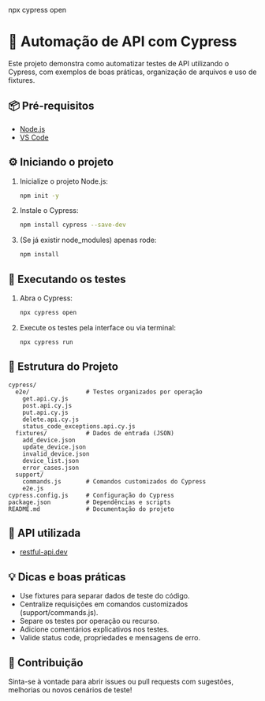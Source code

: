 
npx cypress open

# 🚀 Automação de API com Cypress

Este projeto demonstra como automatizar testes de API utilizando o Cypress, com exemplos de boas práticas, organização de arquivos e uso de fixtures.

## 📦 Pré-requisitos
- [Node.js](https://nodejs.org/)
- [VS Code](https://code.visualstudio.com/)

## ⚙️ Iniciando o projeto
1. Inicialize o projeto Node.js:
   ```bash
   npm init -y
   ```
2. Instale o Cypress:
   ```bash
   npm install cypress --save-dev
   ```
3. (Se já existir node_modules) apenas rode:
   ```bash
   npm install
   ```

## 🧪 Executando os testes
1. Abra o Cypress:
   ```bash
   npx cypress open
   ```
2. Execute os testes pela interface ou via terminal:
   ```bash
   npx cypress run
   ```

## 📁 Estrutura do Projeto

```
cypress/
  e2e/                # Testes organizados por operação
    get.api.cy.js
    post.api.cy.js
    put.api.cy.js
    delete.api.cy.js
    status_code_exceptions.api.cy.js
  fixtures/           # Dados de entrada (JSON)
    add_device.json
    update_device.json
    invalid_device.json
    device_list.json
    error_cases.json
  support/
    commands.js       # Comandos customizados do Cypress
    e2e.js
cypress.config.js     # Configuração do Cypress
package.json          # Dependências e scripts
README.md             # Documentação do projeto
```

## 🔗 API utilizada
- [restful-api.dev](https://restful-api.dev/)

## 💡 Dicas e boas práticas
- Use fixtures para separar dados de teste do código.
- Centralize requisições em comandos customizados (support/commands.js).
- Separe os testes por operação ou recurso.
- Adicione comentários explicativos nos testes.
- Valide status code, propriedades e mensagens de erro.

## 🤝 Contribuição
Sinta-se à vontade para abrir issues ou pull requests com sugestões, melhorias ou novos cenários de teste!
